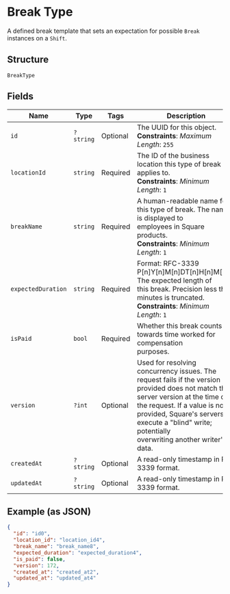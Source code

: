 
# Break Type

A defined break template that sets an expectation for possible `Break`
instances on a `Shift`.

## Structure

`BreakType`

## Fields

| Name | Type | Tags | Description | Getter | Setter |
|  --- | --- | --- | --- | --- | --- |
| `id` | `?string` | Optional | The UUID for this object.<br>**Constraints**: *Maximum Length*: `255` | getId(): ?string | setId(?string id): void |
| `locationId` | `string` | Required | The ID of the business location this type of break applies to.<br>**Constraints**: *Minimum Length*: `1` | getLocationId(): string | setLocationId(string locationId): void |
| `breakName` | `string` | Required | A human-readable name for this type of break. The name is displayed to<br>employees in Square products.<br>**Constraints**: *Minimum Length*: `1` | getBreakName(): string | setBreakName(string breakName): void |
| `expectedDuration` | `string` | Required | Format: RFC-3339 P[n]Y[n]M[n]DT[n]H[n]M[n]S. The expected length of<br>this break. Precision less than minutes is truncated.<br>**Constraints**: *Minimum Length*: `1` | getExpectedDuration(): string | setExpectedDuration(string expectedDuration): void |
| `isPaid` | `bool` | Required | Whether this break counts towards time worked for compensation<br>purposes. | getIsPaid(): bool | setIsPaid(bool isPaid): void |
| `version` | `?int` | Optional | Used for resolving concurrency issues. The request fails if the version<br>provided does not match the server version at the time of the request. If a value is not<br>provided, Square's servers execute a "blind" write; potentially<br>overwriting another writer's data. | getVersion(): ?int | setVersion(?int version): void |
| `createdAt` | `?string` | Optional | A read-only timestamp in RFC 3339 format. | getCreatedAt(): ?string | setCreatedAt(?string createdAt): void |
| `updatedAt` | `?string` | Optional | A read-only timestamp in RFC 3339 format. | getUpdatedAt(): ?string | setUpdatedAt(?string updatedAt): void |

## Example (as JSON)

```json
{
  "id": "id0",
  "location_id": "location_id4",
  "break_name": "break_name8",
  "expected_duration": "expected_duration4",
  "is_paid": false,
  "version": 172,
  "created_at": "created_at2",
  "updated_at": "updated_at4"
}
```

